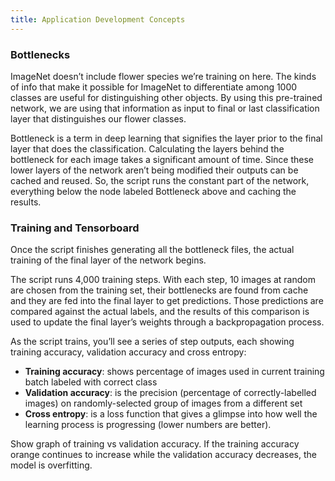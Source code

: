 ```yaml
---
title: Application Development Concepts
---
```


### Bottlenecks

ImageNet doesn’t include flower species we’re training on here. The kinds of info that make it possible for ImageNet to differentiate among 1000 classes are useful for distinguishing other objects. By using this pre-trained network, we are using that information as input to final or last classification layer that distinguishes our flower classes.

Bottleneck is a term in deep learning that signifies the layer prior to the final layer that does the classification. Calculating the layers behind the bottleneck for each image takes a significant amount of time. Since these lower layers of the network aren’t being modified their outputs can be cached and reused. So, the script runs the constant part of the network, everything below the node labeled Bottleneck above and caching the results.

### Training and Tensorboard

Once the script finishes generating all the bottleneck files, the actual training of the final layer of the network begins.

The script runs 4,000 training steps. With each step, 10 images at random are chosen from the training set, their bottlenecks are found from cache and they are fed into the final layer to get predictions. Those predictions are compared against the actual labels, and the results of this comparison is used to update the final layer’s weights through a backpropagation process.

As the script trains, you’ll see a series of step outputs, each showing training accuracy, validation accuracy and cross entropy:

- **Training accuracy**: shows percentage of images used in current training batch labeled with correct class
- **Validation accuracy**: is the precision (percentage of correctly-labelled images) on randomly-selected group of images from a different set
- **Cross entropy**: is a loss function that gives a glimpse into how well the learning process is progressing (lower numbers are better).

Show graph of training vs validation accuracy. If the training accuracy orange continues to increase while the validation accuracy decreases, the model is overfitting.
